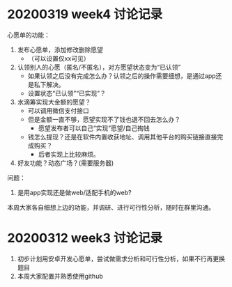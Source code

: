 # 20200319 week4 讨论记录
心愿单的功能：
1. 发布心愿单，添加修改删除愿望
    - （可以设置仅xx可见）
2. 认领别人的心愿（匿名/不匿名），对方愿望状态变为“已认领”
    - 如果认领之后没有完成怎么办？认领之后的操作需要细想，是通过app还是私下解决。
    - 设置状态“已认领”“已实现”？
3. 水滴筹实现大金额的愿望？
    - 可以调用微信支付接口
    - 但是金额一直不够，愿望实现不了钱也退不回去怎么办？
        - 愿望发布者可以自己“实现”愿望/自己掏钱
    - 钱怎么提现？还是在软件内置收获地址、调用其他平台的购买链接直接完成购买？
        - 后者实现上比较麻烦。
4. 好友功能？动态广场？(需要服务器)

问题：
1. 是用app实现还是做web/适配手机的web?

本周大家各自细想上边的功能，并调研、进行可行性分析，随时在群里沟通。

# 20200312 week3 讨论记录

1. 初步计划用安卓开发心愿单，尝试做需求分析和可行性分析，如果不行再更换题目
2. 本周大家配置并熟悉使用github